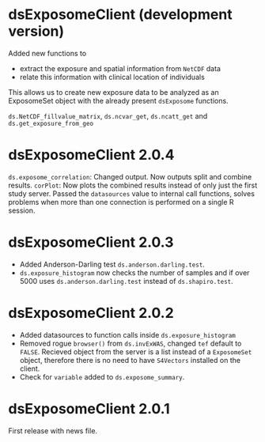# dsExposomeClient (development version)

Added new functions to 

+ extract the exposure and spatial information from `NetCDF` data
+ relate this information with clinical location of individuals

This allows us to create new exposure data to be analyzed as an ExposomeSet object with the already present `dsExposome` functions.

`ds.NetCDF_fillvalue_matrix`, `ds.ncvar_get`, `ds.ncatt_get` and `ds.get_exposure_from_geo`

# dsExposomeClient 2.0.4

`ds.exposome_correlation`: Changed output. Now outputs split and combine results.
`corPlot`: Now plots the combined results instead of only just the first study server.
Passed the `datasources` value to internal call functions, solves problems when more than one connection is performed on a single R session.

# dsExposomeClient 2.0.3

+ Added Anderson-Darling test `ds.anderson.darling.test`.
+ `ds.exposure_histogram` now checks the number of samples and if over 5000 uses `ds.anderson.darling.test` instead of `ds.shapiro.test`.

# dsExposomeClient 2.0.2

+ Added datasources to function calls inside `ds.exposure_histogram`
+ Removed rogue `browser()` from `ds.invExWAS`, changed `tef` default to `FALSE`. Recieved object from the server is a list instead of a `ExposomeSet` object, therefore there is no need to have `S4Vectors` installed on the client.
+ Check for `variable` added to `ds.exposome_summary`.

# dsExposomeClient 2.0.1


First release with news file.
